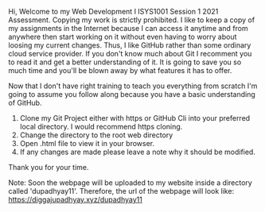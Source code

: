Hi, Welcome to my Web Development I ISYS1001 Session 1 2021 Assessment. Copying my work is strictly 
prohibited. I like to keep a copy of my assignments in the Internet because I can access it anytime and from anywhere then start working on it without even having to worry about loosing my current changes. Thus, I like GitHub rather than some ordinary cloud service provider. If you don't know much about Git I recomment you to read it and get a better understanding of it. It is going to save you so much time and you'll be blown away by what features it has to offer.

Now that I don't have right training to teach you everything from scratch I'm going to assume you follow along because you have a basic understanding of GitHub.

1) Clone my Git Project either with https or GitHub Cli into your preferred local directory. I would recommend https cloning.
2) Change the directory to the root web directory
3) Open .html file to view it in your browser.
4) If any changes are made please leave a note why it should be modified. 

Thank you for your time.


Note: 
Soon the webpage will be uploaded to my website inside a directory called 'dupadhyay11'. Therefore, the url of the webpage will look like: https://diggajupadhyay.xyz/dupadhyay11
